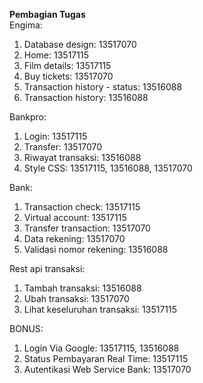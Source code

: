 **Pembagian Tugas** <br/>
Engima: <br/>
1. Database design: 13517070 <br/>
2. Home: 13517115 <br/>
3. Film details: 13517115 <br/>
4. Buy tickets: 13517070 <br/>
5. Transaction history - status: 13516088 <br/>
6. Transaction history: 13516088 <br/>

Bankpro: <br/>
1. Login: 13517115 <br/>
2. Transfer: 13517070 <br/>
3. Riwayat transaksi: 13516088 <br/>
4. Style CSS: 13517115, 13516088, 13517070 <br/>

Bank: <br/>
1. Transaction check: 13517115 <br/>
2. Virtual account: 13517115 <br/>
3. Transfer transaction: 13517070 <br/>
4. Data rekening: 13517070 <br/>
5. Validasi nomor rekening: 13516088 <br/>

Rest api transaksi: <br/>
1. Tambah transaksi: 13516088
2. Ubah transaksi: 13517070
3. Lihat keseluruhan transaksi: 13517115 <br/>

BONUS: <br/>
1. Login Via Google: 13517115, 13516088 <br/>
2. Status Pembayaran Real Time: 13517115 <br/>
3. Autentikasi Web Service Bank: 13517070 <br/>
